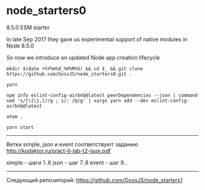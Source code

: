 # node_starters0
8.5.0 ESM starter

In late Sep 2017 they gave us experimental support of native modules in Node 8.5.0

So now we introduce an updated Node app creation lifecycle

`mkdir $(date +%Y%m%d_%H%M%S) && cd $_ && git clone https://github.com/GossJS/node_starters0.git .`

`yarn`

`npm info eslint-config-airbnb@latest peerDependencies --json | command sed 's/[\{\},]//g ; s/: /@/g' | xargs yarn add --dev eslint-config-airbnb@latest`

`atom .`

`yarn start`

---
Ветки simple, json и event соответствуют заданию http://kodaktor.ru/pract-II-lab-t2-json.pdf

simple - шаги 1..6
json - шаг 7..8
event - шаг 9..

---
Следующий репозиторий: https://github.com/GossJS/node_starters1
